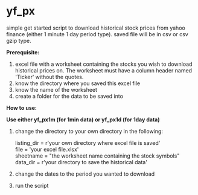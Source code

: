 # yf_px
 simple get started script to download historical stock prices from yahoo finance (either 1 minute 1 day period type). saved file will be in csv or csv gzip type.

**Prerequisite:**
1. excel file with a worksheet containing the stocks you wish to download historical prices on. The worksheet must have a column header named 'Ticker' without the quotes.
2. know the directory where you saved this excel file
3. know the name of the worksheet
4. create a folder for the data to be saved into

**How to use:**

**Use either yf_px1m (for 1min data) or yf_px1d (for 1day data)**

1. change the directory to your own directory in the following:
   
   listing_dir = r'your own directory where excel file is saved'    
   file = 'your excel file.xlsx'    
   sheetname = "the worksheet name containing the stock symbols"    
   data_dir = r'your directory to save the historical data'

   
2. change the dates to the period you wanted to download


3. run the script